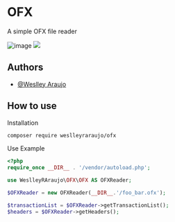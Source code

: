 # OFX

A simple OFX file reader

![image](https://img.shields.io/badge/PHP-777BB4?style=for-the-badge&logo=php&logoColor=white)
![](https://img.shields.io/badge/PHP-8.3-green)

## Authors

- [@Weslley Araujo](https://www.github.com/WeslleyRAraujo)


## How to use

Installation
```bash
composer require weslleyraraujo/ofx
```

Use Example
```php
<?php
require_once __DIR__ . '/vendor/autoload.php';

use WeslleyRAraujo\OFX\OFX AS OFXReader;

$OFXReader = new OFXReader(__DIR__.'/foo_bar.ofx');

$transactionList = $OFXReader->getTransactionList();
$headers = $OFXReader->getHeaders();
```
    